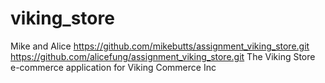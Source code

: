 viking_store
============

Mike and Alice
https://github.com/mikebutts/assignment_viking_store.git
https://github.com/alicefung/assignment_viking_store.git
The Viking Store e-commerce application for Viking Commerce Inc
